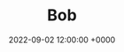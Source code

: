 ---
layout: post
title: "Bob"
img: Bob/Bob_Cover.png
date: 2022-09-02 12:00:00 +0000
description: Description
tag: [Comic]
comic:
    - Bob/Bob_Panel1.png
    - Bob/Bob_Panel2.png
    - Bob/Bob_Panel3.png
    - Bob/Bob_Panel4.png
    - Bob/Bob_Panel5.png
    - Bob/Bob_Panel6.png
---